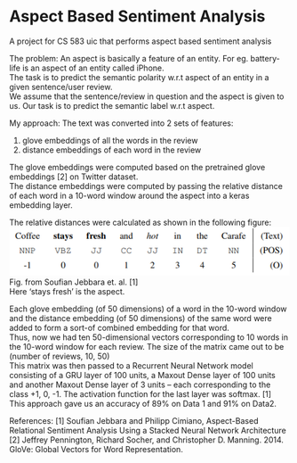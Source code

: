 # Aspect Based Sentiment Analysis
A project for CS 583 uic that performs aspect based sentiment analysis 

The problem: An aspect is basically a feature of an entity. For eg. battery-life is an aspect of an entity called iPhone.   
The task is to predict the semantic polarity w.r.t aspect of an entity in a given sentence/user review.  
We assume that the sentence/review in question and the aspect is given to us. Our task is to predict the semantic label w.r.t aspect.   

My approach: 
The text was converted into 2 sets of features: 
1.	glove embeddings of all the words in the review
2.  distance embeddings of each word in the review   

The glove embeddings were computed based on the pretrained glove embeddings [2] on Twitter dataset.     
The distance embeddings were computed by passing the relative distance of each word in a 10-word window around the aspect into a keras embedding layer.       

The relative distances were calculated as shown in the following figure:   
![alt text](https://raw.githubusercontent.com/kashyap9395/Aspect_Based_Sentiment_Analysis/master/dist_img.png)  
Fig. from Soufian Jebbara et. al. [1]  
Here ‘stays fresh’ is the aspect.

Each glove embedding (of 50 dimensions) of a word in the 10-word window and the distance embedding (of 50 dimensions) of the same word were added to form a sort-of combined embedding for that word.   
Thus, now we had ten 50-dimensional vectors corresponding to 10 words in the 10-word window for each review. The size of the matrix came out to be (number of reviews, 10, 50)  
This matrix was then passed to a Recurrent Neural Network model consisting of a GRU layer of 100 units, a Maxout Dense layer of 100 units and another Maxout Dense layer of 3 units – each corresponding to the class +1, 0, -1. The activation function for the last layer was softmax. [1]  
This approach gave us an accuracy of 89% on Data 1 and 91% on Data2.    

References: 
[1] Soufian Jebbara and Philipp Cimiano, Aspect-Based Relational Sentiment Analysis Using a Stacked Neural Network Architecture  
[2] Jeffrey Pennington, Richard Socher, and Christopher D. Manning. 2014. GloVe: Global Vectors for Word Representation.

